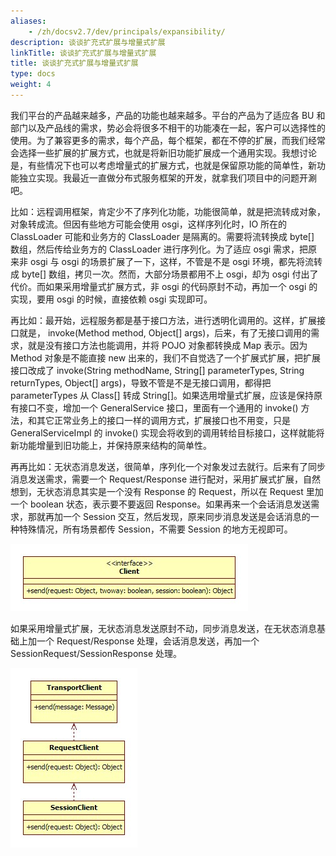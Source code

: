 ```yaml
---
aliases:
    - /zh/docsv2.7/dev/principals/expansibility/
description: 谈谈扩充式扩展与增量式扩展
linkTitle: 谈谈扩充式扩展与增量式扩展
title: 谈谈扩充式扩展与增量式扩展
type: docs
weight: 4
---
```





我们平台的产品越来越多，产品的功能也越来越多。平台的产品为了适应各 BU 和部门以及产品线的需求，势必会将很多不相干的功能凑在一起，客户可以选择性的使用。为了兼容更多的需求，每个产品，每个框架，都在不停的扩展，而我们经常会选择一些扩展的扩展方式，也就是将新旧功能扩展成一个通用实现。我想讨论是，有些情况下也可以考虑增量式的扩展方式，也就是保留原功能的简单性，新功能独立实现。我最近一直做分布式服务框架的开发，就拿我们项目中的问题开涮吧。 

比如：远程调用框架，肯定少不了序列化功能，功能很简单，就是把流转成对象，对象转成流。但因有些地方可能会使用 osgi，这样序列化时，IO 所在的 ClassLoader 可能和业务方的 ClassLoader 是隔离的。需要将流转换成 byte[] 数组，然后传给业务方的 ClassLoader 进行序列化。为了适应 osgi 需求，把原来非 osgi 与 osgi 的场景扩展了一下，这样，不管是不是 osgi 环境，都先将流转成 byte[] 数组，拷贝一次。然而，大部分场景都用不上 osgi，却为 osgi 付出了代价。而如果采用增量式扩展方式，非 osgi 的代码原封不动，再加一个 osgi 的实现，要用 osgi 的时候，直接依赖 osgi 实现即可。 

再比如：最开始，远程服务都是基于接口方法，进行透明化调用的。这样，扩展接口就是， invoke(Method method, Object[] args)，后来，有了无接口调用的需求，就是没有接口方法也能调用，并将 POJO 对象都转换成 Map 表示。因为 Method 对象是不能直接 new 出来的，我们不自觉选了一个扩展式扩展，把扩展接口改成了 invoke(String methodName, String[] parameterTypes, String returnTypes, Object[] args)，导致不管是不是无接口调用，都得把 parameterTypes 从 Class[] 转成 String[]。如果选用增量式扩展，应该是保持原有接口不变，增加一个 GeneralService 接口，里面有一个通用的 invoke() 方法，和其它正常业务上的接口一样的调用方式，扩展接口也不用变，只是 GeneralServiceImpl 的 invoke() 实现会将收到的调用转给目标接口，这样就能将新功能增量到旧功能上，并保持原来结构的简单性。 

再再比如：无状态消息发送，很简单，序列化一个对象发过去就行。后来有了同步消息发送需求，需要一个 Request/Response 进行配对，采用扩展式扩展，自然想到，无状态消息其实是一个没有 Response 的 Request，所以在 Request 里加一个 boolean 状态，表示要不要返回 Response。如果再来一个会话消息发送需求，那就再加一个 Session 交互，然后发现，原来同步消息发送是会话消息的一种特殊情况，所有场景都传 Session，不需要 Session 的地方无视即可。

![open-expand](/imgs/dev/open-expand.jpg)

如果采用增量式扩展，无状态消息发送原封不动，同步消息发送，在无状态消息基础上加一个 Request/Response 处理，会话消息发送，再加一个 SessionRequest/SessionResponse 处理。 

![close-expand](/imgs/dev/close-expand.jpg)